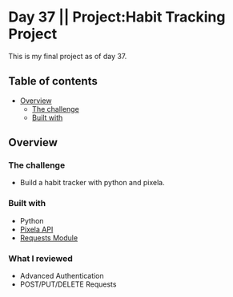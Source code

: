 # Day 37 || Project:Habit Tracking Project
This is my final project as of day 37.
## Table of contents

- [Overview](#overview)
  - [The challenge](#the-challenge)
  - [Built with](#built-with)

## Overview

### The challenge

- Build a habit tracker with python and pixela.  

### Built with

- Python
- [Pixela API](https://docs.pixe.la/)
- [Requests Module](https://requests.readthedocs.io/en/latest/api/)


### What I reviewed
- Advanced Authentication
- POST/PUT/DELETE Requests
